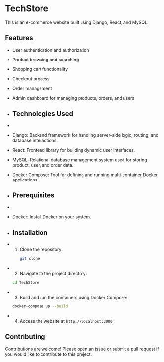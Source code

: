 # TechStore

This is an e-commerce website built using Django, React, and MySQL.


## Features

- User authentication and authorization
- Product browsing and searching
- Shopping cart functionality
- Checkout process
- Order management
- Admin dashboard for managing products, orders, and users


- ## Technologies Used
- 
- Django: Backend framework for handling server-side logic, routing, and database interactions.
- React: Frontend library for building dynamic user interfaces.
- MySQL: Relational database management system used for storing product, user, and order data.
- Docker Compose: Tool for defining and running multi-container Docker applications.

- ## Prerequisites
- 
- Docker: Install Docker on your system.

- ## Installation

- 1. Clone the repository:
     ```bash
     git clone
     ```
- 2. Navigate to the project directory:
    ```bash
    cd TechStore
    ```
- 3. Build and run the containers using Docker Compose:
    ```bash
    docker-compose up --build
    ```
- 4. Access the website at `http://localhost:3000`

 
## Contributing

Contributions are welcome! Please open an issue or submit a pull request if you would like to contribute to this project.
